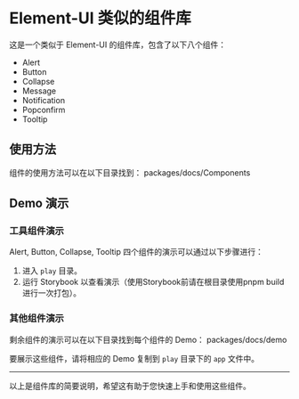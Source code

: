# Element-UI 类似的组件库

这是一个类似于 Element-UI 的组件库，包含了以下八个组件：

- Alert
- Button
- Collapse
- Message
- Notification
- Popconfirm
- Tooltip

## 使用方法

组件的使用方法可以在以下目录找到：
packages/docs/Components


## Demo 演示

### 工具组件演示

Alert, Button, Collapse, Tooltip 四个组件的演示可以通过以下步骤进行：

1. 进入 `play` 目录。
2. 运行 Storybook 以查看演示（使用Storybook前请在根目录使用pnpm build进行一次打包）。

### 其他组件演示

剩余组件的演示可以在以下目录找到每个组件的 Demo：
packages/docs/demo


要展示这些组件，请将相应的 Demo 复制到 `play` 目录下的 `app` 文件中。

---

以上是组件库的简要说明，希望这有助于您快速上手和使用这些组件。
